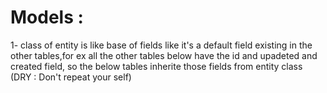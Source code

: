 # Models :

1- class of entity is like base of fields like it's a default field existing in the other tables,for ex all the other tables below have the id and upadeted and created field,
so the below tables inherite those fields from entity class (DRY : Don't repeat your self)

